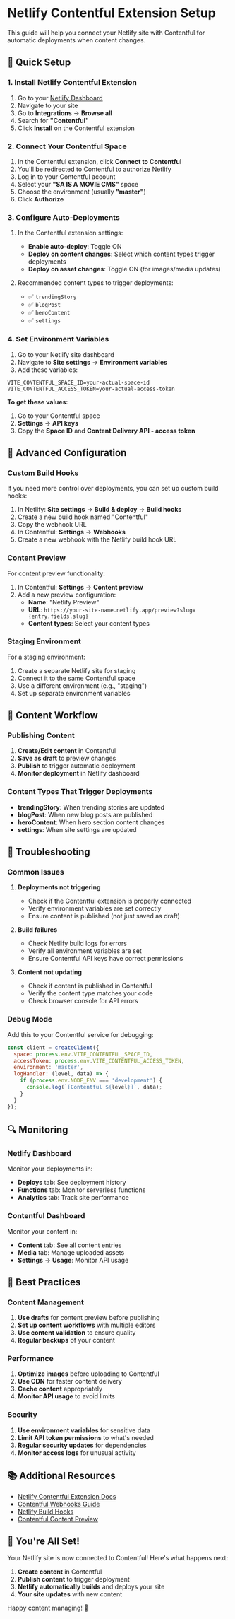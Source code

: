 # Netlify Contentful Extension Setup

This guide will help you connect your Netlify site with Contentful for automatic deployments when content changes.

## 🚀 Quick Setup

### 1. Install Netlify Contentful Extension

1. Go to your [Netlify Dashboard](https://app.netlify.com/)
2. Navigate to your site
3. Go to **Integrations** → **Browse all**
4. Search for **"Contentful"**
5. Click **Install** on the Contentful extension

### 2. Connect Your Contentful Space

1. In the Contentful extension, click **Connect to Contentful**
2. You'll be redirected to Contentful to authorize Netlify
3. Log in to your Contentful account
4. Select your **"SA IS A MOVIE CMS"** space
5. Choose the environment (usually **"master"**)
6. Click **Authorize**

### 3. Configure Auto-Deployments

1. In the Contentful extension settings:
   - **Enable auto-deploy**: Toggle ON
   - **Deploy on content changes**: Select which content types trigger deployments
   - **Deploy on asset changes**: Toggle ON (for images/media updates)

2. Recommended content types to trigger deployments:
   - ✅ `trendingStory`
   - ✅ `blogPost`
   - ✅ `heroContent`
   - ✅ `settings`

### 4. Set Environment Variables

1. Go to your Netlify site dashboard
2. Navigate to **Site settings** → **Environment variables**
3. Add these variables:

```
VITE_CONTENTFUL_SPACE_ID=your-actual-space-id
VITE_CONTENTFUL_ACCESS_TOKEN=your-actual-access-token
```

**To get these values:**
1. Go to your Contentful space
2. **Settings** → **API keys**
3. Copy the **Space ID** and **Content Delivery API - access token**

## 🔧 Advanced Configuration

### Custom Build Hooks

If you need more control over deployments, you can set up custom build hooks:

1. In Netlify: **Site settings** → **Build & deploy** → **Build hooks**
2. Create a new build hook named "Contentful"
3. Copy the webhook URL
4. In Contentful: **Settings** → **Webhooks**
5. Create a new webhook with the Netlify build hook URL

### Content Preview

For content preview functionality:

1. In Contentful: **Settings** → **Content preview**
2. Add a new preview configuration:
   - **Name**: "Netlify Preview"
   - **URL**: `https://your-site-name.netlify.app/preview?slug={entry.fields.slug}`
   - **Content types**: Select your content types

### Staging Environment

For a staging environment:

1. Create a separate Netlify site for staging
2. Connect it to the same Contentful space
3. Use a different environment (e.g., "staging")
4. Set up separate environment variables

## 📝 Content Workflow

### Publishing Content

1. **Create/Edit content** in Contentful
2. **Save as draft** to preview changes
3. **Publish** to trigger automatic deployment
4. **Monitor deployment** in Netlify dashboard

### Content Types That Trigger Deployments

- **trendingStory**: When trending stories are updated
- **blogPost**: When new blog posts are published
- **heroContent**: When hero section content changes
- **settings**: When site settings are updated

## 🚨 Troubleshooting

### Common Issues

1. **Deployments not triggering**
   - Check if the Contentful extension is properly connected
   - Verify environment variables are set correctly
   - Ensure content is published (not just saved as draft)

2. **Build failures**
   - Check Netlify build logs for errors
   - Verify all environment variables are set
   - Ensure Contentful API keys have correct permissions

3. **Content not updating**
   - Check if content is published in Contentful
   - Verify the content type matches your code
   - Check browser console for API errors

### Debug Mode

Add this to your Contentful service for debugging:

```javascript
const client = createClient({
  space: process.env.VITE_CONTENTFUL_SPACE_ID,
  accessToken: process.env.VITE_CONTENTFUL_ACCESS_TOKEN,
  environment: 'master',
  logHandler: (level, data) => {
    if (process.env.NODE_ENV === 'development') {
      console.log(`[Contentful ${level}]`, data);
    }
  }
});
```

## 🔍 Monitoring

### Netlify Dashboard

Monitor your deployments in:
- **Deploys** tab: See deployment history
- **Functions** tab: Monitor serverless functions
- **Analytics** tab: Track site performance

### Contentful Dashboard

Monitor your content in:
- **Content** tab: See all content entries
- **Media** tab: Manage uploaded assets
- **Settings** → **Usage**: Monitor API usage

## 🎯 Best Practices

### Content Management

1. **Use drafts** for content preview before publishing
2. **Set up content workflows** with multiple editors
3. **Use content validation** to ensure quality
4. **Regular backups** of your content

### Performance

1. **Optimize images** before uploading to Contentful
2. **Use CDN** for faster content delivery
3. **Cache content** appropriately
4. **Monitor API usage** to avoid limits

### Security

1. **Use environment variables** for sensitive data
2. **Limit API token permissions** to what's needed
3. **Regular security updates** for dependencies
4. **Monitor access logs** for unusual activity

## 📚 Additional Resources

- [Netlify Contentful Extension Docs](https://docs.netlify.com/integrations/contentful/)
- [Contentful Webhooks Guide](https://www.contentful.com/developers/docs/concepts/webhooks/)
- [Netlify Build Hooks](https://docs.netlify.com/configure-builds/build-hooks/)
- [Contentful Content Preview](https://www.contentful.com/developers/docs/tutorials/general/setting-up-content-preview-api/)

## 🎉 You're All Set!

Your Netlify site is now connected to Contentful! Here's what happens next:

1. **Create content** in Contentful
2. **Publish content** to trigger deployment
3. **Netlify automatically builds** and deploys your site
4. **Your site updates** with new content

Happy content managing! 🚀




